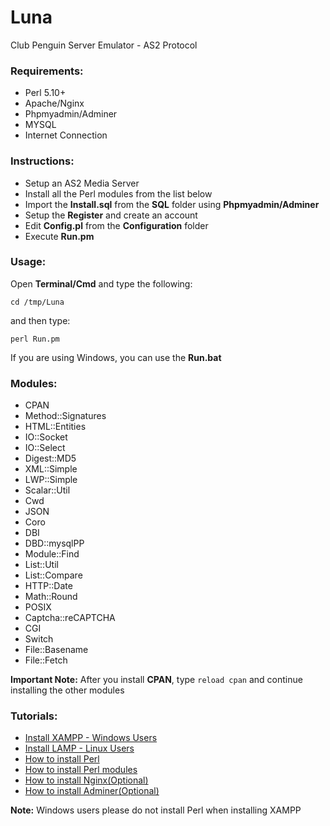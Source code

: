 Luna
====

Club Penguin Server Emulator - AS2 Protocol

### Requirements:
<ul>
 <li> Perl 5.10+</li>
 <li> Apache/Nginx</li>
 <li> Phpmyadmin/Adminer</li>
 <li> MYSQL</li>
 <li> Internet Connection</li>
</ul>

### Instructions:
<ul>
 <li> Setup an AS2 Media Server</li>
 <li> Install all the Perl modules from the list below</li>
 <li> Import the <b>Install.sql</b> from the <b>SQL</b> folder using <b>Phpmyadmin/Adminer</b></li>
 <li> Setup the <b>Register</b> and create an account</li>
 <li> Edit <b>Config.pl</b> from the <b>Configuration</b> folder</li>
 <li> Execute <b>Run.pm</b></li>
</ul>

### Usage:

Open <b>Terminal/Cmd</b> and type the following:

<code>cd /tmp/Luna</code>

and then type:

<code>perl Run.pm</code>

If you are using Windows, you can use the <b>Run.bat</b>

### Modules: 
<ul>
 <li> CPAN</li>
 <li> Method::Signatures</li>
 <li> HTML::Entities</li>
 <li> IO::Socket</li>
 <li> IO::Select</li>
 <li> Digest::MD5</li>
 <li> XML::Simple</li>
 <li> LWP::Simple</li>
 <li> Scalar::Util</li>
 <li> Cwd</li>
 <li> JSON</li>
 <li> Coro</li>
 <li> DBI</li>
 <li> DBD::mysqlPP</li>
 <li> Module::Find</li>
 <li> List::Util</li>
 <li> List::Compare</li>
 <li> HTTP::Date</li>
 <li> Math::Round</li>
 <li> POSIX</li>
 <li> Captcha::reCAPTCHA</li>
 <li> CGI</li>
 <li> Switch</li>
 <li> File::Basename</li>
 <li> File::Fetch</li>
</ul>

<b>Important Note:</b> After you install <b>CPAN</b>, type <code>reload cpan</code> and continue installing the other modules

### Tutorials:
<ul>
 <li><a href="https://www.apachefriends.org/">Install XAMPP - Windows Users</a></li>
 <li><a href="https://www.digitalocean.com/community/tutorials/how-to-install-linux-apache-mysql-php-lamp-stack-on-ubuntu">Install LAMP - Linux Users</a></li>
 <li><a href="http://learn.perl.org/installing/">How to install Perl</a></li>
 <li><a href="http://perlmaven.com/how-to-install-a-perl-module-from-cpan">How to install Perl modules</a></li>
 <li><a href="http://nginx.org/en/docs/install.html">How to install Nginx(Optional)</a></li>
 <li><a href="http://www.adminer.org/">How to install Adminer(Optional)</a></li>
</ul>

<b>Note:</b> Windows users please do not install Perl when installing XAMPP